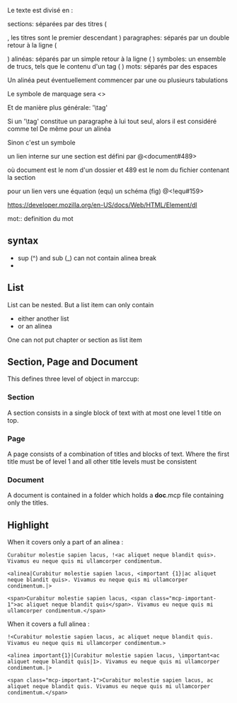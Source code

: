Le texte est divisé en :

sections: séparées par des titres ( <section></section>, les titres sont le premier descendant )
paragraphes: séparés par un double retour à la ligne ( <p></p> )
alinéas: séparés par un simple retour à la ligne ( <span></span> )
symboles: un ensemble de trucs, tels que le contenu d'un tag ( <span></span> )
mots: séparés par des espaces

Un alinéa peut éventuellement commencer par une ou plusieurs tabulations

Le symbole de marquage sera <>

Et de manière plus générale: '\tag<content>'

Si un '\tag<content>' constitue un paragraphe à lui tout seul, alors il est considéré comme tel
De même pour un alinéa

Sinon c'est un symbole

un lien interne sur une section est défini par @<document#489>

où document est le nom d'un dossier et 489 est le nom du fichier contenant la section

pour un lien vers une équation (equ) un schéma (fig) @<!equ#159>


https://developer.mozilla.org/en-US/docs/Web/HTML/Element/dl

mot::
definition du mot

## syntax

* sup (^) and sub (_) can not contain alinea break
* 

## List

List can be nested. But a list item can only contain

* either another list
* or an alinea

One can not put chapter or section as list item

## Section, Page and Document

This defines three level of object in marccup:

### Section

A section consists in a single block of text with at most one level 1 title on top.

### Page

A page consists of a combination of titles and blocks of text. Where the first title must be of level 1 and all other title levels must be consistent

### Document

A document is contained in a folder which holds a __doc__.mcp file containing only the titles.

## Highlight

When it covers only a part of an alinea :

    Curabitur molestie sapien lacus, !<ac aliquet neque blandit quis>. Vivamus eu neque quis mi ullamcorper condimentum.

    <alinea|Curabitur molestie sapien lacus, <important {1}|ac aliquet neque blandit quis>. Vivamus eu neque quis mi ullamcorper condimentum.|>

    <span>Curabitur molestie sapien lacus, <span class="mcp-important-1">ac aliquet neque blandit quis</span>. Vivamus eu neque quis mi ullamcorper condimentum.</span>

When it covers a full alinea :

    !<Curabitur molestie sapien lacus, ac aliquet neque blandit quis. Vivamus eu neque quis mi ullamcorper condimentum.>

    <alinea important{1}|Curabitur molestie sapien lacus, \important<ac aliquet neque blandit quis|1>. Vivamus eu neque quis mi ullamcorper condimentum.|>

    <span class="mcp-important-1">Curabitur molestie sapien lacus, ac aliquet neque blandit quis. Vivamus eu neque quis mi ullamcorper condimentum.</span>
